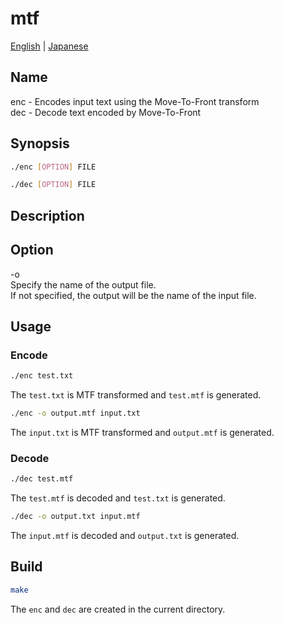 # mtf

[English](./README.md) | [Japanese](./README.ja.md)  

## Name

enc - Encodes input text using the Move-To-Front transform  
dec - Decode text encoded by Move-To-Front

## Synopsis

```sh
./enc [OPTION] FILE
```

```sh
./dec [OPTION] FILE
```

## Description

## Option

-o  
    Specify the name of the output file.  
    If not specified, the output will be the name of the input file.  

## Usage

### Encode

```sh
./enc test.txt
```

The `test.txt` is MTF transformed and `test.mtf` is generated.  

```sh
./enc -o output.mtf input.txt
```

The `input.txt` is MTF transformed and `output.mtf` is generated.  

### Decode

```sh
./dec test.mtf
```

The `test.mtf` is decoded and `test.txt` is generated.  

```sh
./dec -o output.txt input.mtf
```

The `input.mtf` is decoded and `output.txt` is generated.  

## Build

```sh
make
```

The `enc` and `dec` are created in the current directory.  
